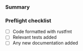 <!--
Hey, thanks for submitting a pull request! I really appreciate it.

Here's a list of things to check before getting a review. I look forward to reviewing it!
-->

### Summary


### Preflight checklist
- [ ] Code formatted with rustfmt
- [ ] Relevant tests added
- [ ] Any new documentation added
